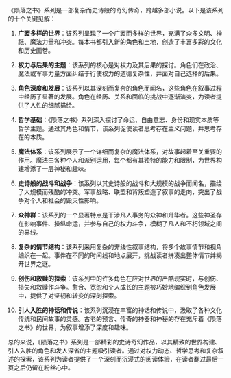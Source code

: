 《陨落之书》系列是一部复杂而史诗般的奇幻传奇，跨越多部小说。以下是该系列的十个关键见解：

1. **广袤多样的世界**：该系列呈现了一个广袤而多样的世界，充满了众多文明、神祇、魔法力量和冲突。每本书都引入新的角色和土地，创造了丰富多彩的文化和历史画卷。

2. **权力与后果的主题**：该系列的核心是对权力及其后果的探讨。角色们在政治、魔法或军事力量方面纠结于行使权力的道德复杂性，并面对自己选择的后果。

3. **角色深度和发展**：该系列以其深刻而复杂的角色而闻名，这些角色在叙事过程中经历了显著的发展。角色在经历、关系和面临的挑战中逐渐演变，为读者提供了人性的细腻描绘。

4. **哲学基础**：《陨落之书》系列深入探讨了命运、自由意志、身份和现实本质等哲学主题。通过其角色和情节，该系列促使读者思考存在主义问题，并思考存在的本质。

5. **魔法体系**：该系列展示了一个详细而复杂的魔法体系，对故事起着至关重要的作用。魔法由各种个人和派别运用，每个都有其独特的能力和限制，为世界构建增添了一层神秘和趣味。

6. **史诗般的战斗和战争**：该系列以其史诗般的战斗和大规模的战争而闻名，描绘了大规模而残酷的冲突。军事战略、联盟和背叛塑造了叙事的走向，突出了战争对个人和社会的毁灭性影响。

7. **众神群**：该系列的一个显著特点是干涉凡人事务的众神和升华者。这些神圣存在影响事件、操纵命运，并参与自己的权力斗争，模糊了凡人和不朽领域之间的界线。

8. **复杂的情节结构**：该系列采用复杂的非线性叙事结构，将多个故事情节和视角编织在一起。事件在不同的时间线和地点展开，挑战读者拼凑出整体情节并揭开世界之谜。

9. **创伤和救赎的探索**：该系列中的许多角色在应对世界的严酷现实时，与创伤、损失和救赎作斗争。愈合、宽恕和个人成长的主题被巧妙地编织到角色发展中，提供了对坚韧和转变的深刻探索。

10. **引人入胜的神话和传说**：该系列沉浸在丰富的神话和传说中，汲取了各种文化传统和民间故事的灵感。古老的预言、传奇的神器和神秘的存在充斥着《陨落之书》的世界，为叙事增添了深度和趣味。

总的来说，《陨落之书》系列是一部精彩的史诗奇幻作品，以其精致的世界构建、引人入胜的角色和发人深省的主题吸引读者。通过对权力动态、哲学思考和复杂叙述的探索，该系列为读者提供了一个深刻而沉浸式的阅读体验，在读者翻过最后一页之后仍留在粉丝心中。